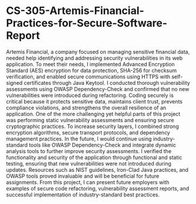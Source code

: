 # CS-305-Artemis-Financial-Practices-for-Secure-Software-Report
Artemis Financial, a company focused on managing sensitive financial data, needed help identifying and addressing security vulnerabilities in its web application. To meet their needs, I implemented Advanced Encryption Standard (AES) encryption for data protection, SHA-256 for checksum verification, and enabled secure communications using HTTPS with self-signed certificates through Java Keytool. I conducted thorough vulnerability assessments using OWASP Dependency-Check and confirmed that no new vulnerabilities were introduced during refactoring. Coding securely is critical because it protects sensitive data, maintains client trust, prevents compliance violations, and strengthens the overall resilience of an application. One of the more challenging yet helpful parts of this project was performing static vulnerability assessments and ensuring secure cryptographic practices. To increase security layers, I combined strong encryption algorithms, secure transport protocols, and dependency management practices. In the future, I would continue using industry-standard tools like OWASP Dependency-Check and integrate dynamic analysis tools to further improve security assessments. I verified the functionality and security of the application through functional and static testing, ensuring that new vulnerabilities were not introduced during updates. Resources such as NIST guidelines, Iron-Clad Java practices, and OWASP tools proved invaluable and will be beneficial for future assignments. From this project, I can present future employers with examples of secure code refactoring, vulnerability assessment reports, and successful implementation of industry-standard best practices.
